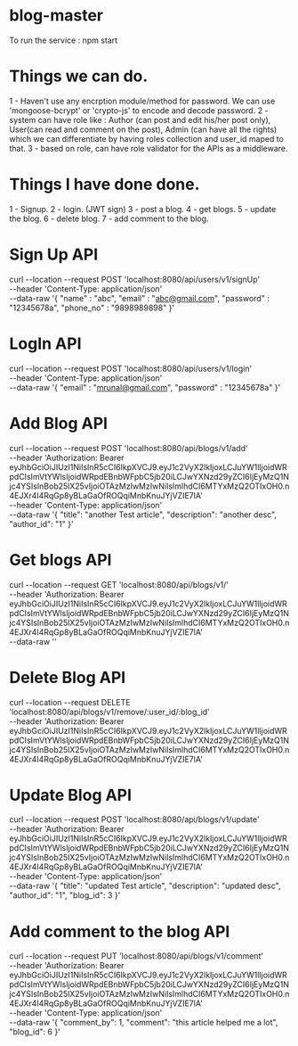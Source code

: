 # blog-master

To run the service : npm start

# Things we can do.

1 - Haven't use any encrption module/method for password. We can use 'mongoose-bcrypt' or 'crypto-js' to encode and decode password.
2 - system can have role like : Author (can post and edit his/her post only), User(can read and comment on the post), Admin (can have all the rights) which we can differentiate by having roles collection and user_id maped to that.
3 - based on role, can have role validator for the APIs as a middleware.

# Things I have done done.

1 - Signup.
2 - login. (JWT sign)
3 - post a blog.
4 - get blogs.
5 - update the blog.
6 - delete blog.
7 - add comment to the blog.

# Sign Up API

curl --location --request POST 'localhost:8080/api/users/v1/signUp' \
--header 'Content-Type: application/json' \
--data-raw '{
"name" : "abc",
"email" : "abc@gmail.com",
"password" : "12345678a",
"phone_no" : "9898989898"
}'

# LogIn API

curl --location --request POST 'localhost:8080/api/users/v1/login' \
--header 'Content-Type: application/json' \
--data-raw '{
"email" : "mrunal@gmail.com",
"password" : "12345678a"
}'

# Add Blog API

curl --location --request POST 'localhost:8080/api/blogs/v1/add' \
--header 'Authorization: Bearer eyJhbGciOiJIUzI1NiIsInR5cCI6IkpXVCJ9.eyJ1c2VyX2lkIjoxLCJuYW1lIjoidWRpdCIsImVtYWlsIjoidWRpdEBnbWFpbC5jb20iLCJwYXNzd29yZCI6IjEyMzQ1Njc4YSIsInBob25lX25vIjoiOTAzMzIwMzIwNiIsImlhdCI6MTYxMzQ2OTIxOH0.n4EJXr4I4RqGp8yBLaGaOfROQqiMnbKnuJYjVZIE7lA' \
--header 'Content-Type: application/json' \
--data-raw '{
"title": "another Test article",
"description": "another desc",
"author_id": "1"
}'

# Get blogs API

curl --location --request GET 'localhost:8080/api/blogs/v1/' \
--header 'Authorization: Bearer eyJhbGciOiJIUzI1NiIsInR5cCI6IkpXVCJ9.eyJ1c2VyX2lkIjoxLCJuYW1lIjoidWRpdCIsImVtYWlsIjoidWRpdEBnbWFpbC5jb20iLCJwYXNzd29yZCI6IjEyMzQ1Njc4YSIsInBob25lX25vIjoiOTAzMzIwMzIwNiIsImlhdCI6MTYxMzQ2OTIxOH0.n4EJXr4I4RqGp8yBLaGaOfROQqiMnbKnuJYjVZIE7lA' \
--data-raw ''

# Delete Blog API

curl --location --request DELETE 'localhost:8080/api/blogs/v1/remove/:user_id/:blog_id' \
--header 'Authorization: Bearer eyJhbGciOiJIUzI1NiIsInR5cCI6IkpXVCJ9.eyJ1c2VyX2lkIjoxLCJuYW1lIjoidWRpdCIsImVtYWlsIjoidWRpdEBnbWFpbC5jb20iLCJwYXNzd29yZCI6IjEyMzQ1Njc4YSIsInBob25lX25vIjoiOTAzMzIwMzIwNiIsImlhdCI6MTYxMzQ2OTIxOH0.n4EJXr4I4RqGp8yBLaGaOfROQqiMnbKnuJYjVZIE7lA'

# Update Blog API

curl --location --request POST 'localhost:8080/api/blogs/v1/update' \
--header 'Authorization: Bearer eyJhbGciOiJIUzI1NiIsInR5cCI6IkpXVCJ9.eyJ1c2VyX2lkIjoxLCJuYW1lIjoidWRpdCIsImVtYWlsIjoidWRpdEBnbWFpbC5jb20iLCJwYXNzd29yZCI6IjEyMzQ1Njc4YSIsInBob25lX25vIjoiOTAzMzIwMzIwNiIsImlhdCI6MTYxMzQ2OTIxOH0.n4EJXr4I4RqGp8yBLaGaOfROQqiMnbKnuJYjVZIE7lA' \
--header 'Content-Type: application/json' \
--data-raw '{
"title": "updated Test article",
"description": "updated desc",
"author_id": "1",
"blog_id": 3
}'

# Add comment to the blog API

curl --location --request PUT 'localhost:8080/api/blogs/v1/comment' \
--header 'Authorization: Bearer eyJhbGciOiJIUzI1NiIsInR5cCI6IkpXVCJ9.eyJ1c2VyX2lkIjoxLCJuYW1lIjoidWRpdCIsImVtYWlsIjoidWRpdEBnbWFpbC5jb20iLCJwYXNzd29yZCI6IjEyMzQ1Njc4YSIsInBob25lX25vIjoiOTAzMzIwMzIwNiIsImlhdCI6MTYxMzQ2OTIxOH0.n4EJXr4I4RqGp8yBLaGaOfROQqiMnbKnuJYjVZIE7lA' \
--header 'Content-Type: application/json' \
--data-raw '{
"comment_by": 1,
"comment": "this article helped me a lot",
"blog_id": 6
}'
